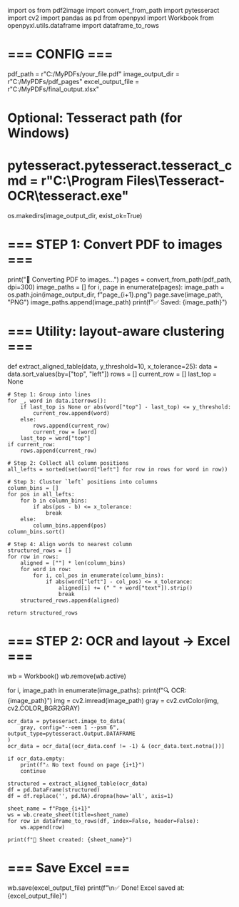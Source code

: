 import os
from pdf2image import convert_from_path
import pytesseract
import cv2
import pandas as pd
from openpyxl import Workbook
from openpyxl.utils.dataframe import dataframe_to_rows

# === CONFIG ===
pdf_path = r"C:/MyPDFs/your_file.pdf"
image_output_dir = r"C:/MyPDFs/pdf_pages"
excel_output_file = r"C:/MyPDFs/final_output.xlsx"

# Optional: Tesseract path (for Windows)
# pytesseract.pytesseract.tesseract_cmd = r"C:\Program Files\Tesseract-OCR\tesseract.exe"

os.makedirs(image_output_dir, exist_ok=True)

# === STEP 1: Convert PDF to images ===
print("📄 Converting PDF to images...")
pages = convert_from_path(pdf_path, dpi=300)
image_paths = []
for i, page in enumerate(pages):
    image_path = os.path.join(image_output_dir, f"page_{i+1}.png")
    page.save(image_path, "PNG")
    image_paths.append(image_path)
    print(f"✅ Saved: {image_path}")

# === Utility: layout-aware clustering ===
def extract_aligned_table(data, y_threshold=10, x_tolerance=25):
    data = data.sort_values(by=["top", "left"])
    rows = []
    current_row = []
    last_top = None

    # Step 1: Group into lines
    for _, word in data.iterrows():
        if last_top is None or abs(word["top"] - last_top) <= y_threshold:
            current_row.append(word)
        else:
            rows.append(current_row)
            current_row = [word]
        last_top = word["top"]
    if current_row:
        rows.append(current_row)

    # Step 2: Collect all column positions
    all_lefts = sorted(set(word["left"] for row in rows for word in row))

    # Step 3: Cluster `left` positions into columns
    column_bins = []
    for pos in all_lefts:
        for b in column_bins:
            if abs(pos - b) <= x_tolerance:
                break
        else:
            column_bins.append(pos)
    column_bins.sort()

    # Step 4: Align words to nearest column
    structured_rows = []
    for row in rows:
        aligned = [""] * len(column_bins)
        for word in row:
            for i, col_pos in enumerate(column_bins):
                if abs(word["left"] - col_pos) <= x_tolerance:
                    aligned[i] += (" " + word["text"]).strip()
                    break
        structured_rows.append(aligned)

    return structured_rows

# === STEP 2: OCR and layout → Excel ===
wb = Workbook()
wb.remove(wb.active)

for i, image_path in enumerate(image_paths):
    print(f"🔍 OCR: {image_path}")
    img = cv2.imread(image_path)
    gray = cv2.cvtColor(img, cv2.COLOR_BGR2GRAY)

    ocr_data = pytesseract.image_to_data(
        gray, config="--oem 1 --psm 6", output_type=pytesseract.Output.DATAFRAME
    )
    ocr_data = ocr_data[(ocr_data.conf != -1) & (ocr_data.text.notna())]

    if ocr_data.empty:
        print(f"⚠️ No text found on page {i+1}")
        continue

    structured = extract_aligned_table(ocr_data)
    df = pd.DataFrame(structured)
    df = df.replace('', pd.NA).dropna(how='all', axis=1)

    sheet_name = f"Page_{i+1}"
    ws = wb.create_sheet(title=sheet_name)
    for row in dataframe_to_rows(df, index=False, header=False):
        ws.append(row)

    print(f"📄 Sheet created: {sheet_name}")

# === Save Excel ===
wb.save(excel_output_file)
print(f"\n✅ Done! Excel saved at: {excel_output_file}")
